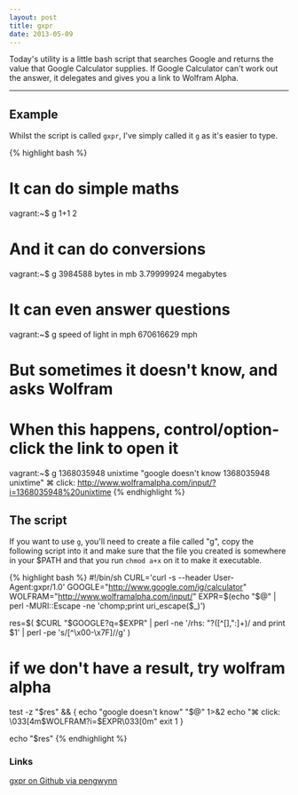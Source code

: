 ```yaml
---
layout: post
title: gxpr
date: 2013-05-09
---
```


Today's utility is a little bash script that searches Google and returns the value
that Google Calculator supplies. If Google Calculator can't work out the answer, it
delegates and gives you a link to Wolfram Alpha.

<hr />

## Example

Whilst the script is called `gxpr`, I've simply called it `g` as it's easier to type.

{% highlight bash %}
# It can do simple maths
vagrant:~$ g 1+1
2

# And it can do conversions
vagrant:~$ g 3984588 bytes in mb
3.79999924 megabytes

# It can even answer questions
vagrant:~$ g speed of light in mph
670616629 mph

# But sometimes it doesn't know, and asks Wolfram
# When this happens, control/option-click the link to open it
vagrant:~$ g 1368035948 unixtime
"google doesn't know 1368035948 unixtime"
⌘ click: http://www.wolframalpha.com/input/?i=1368035948%20unixtime
{% endhighlight %}


## The script

If you want to use `g`, you'll need to create a file called "g", copy the following script into it and make sure that the file you created is somewhere in your $PATH and that you run `chmod a+x` on it to make it executable.

{% highlight bash %}
#!/bin/sh
CURL='curl -s --header User-Agent:gxpr/1.0'
GOOGLE="http://www.google.com/ig/calculator"
WOLFRAM="http://www.wolframalpha.com/input/"
EXPR=$(echo "$@" | perl -MURI::Escape -ne 'chomp;print uri_escape($_)')

res=$(
  $CURL "$GOOGLE?q=$EXPR" |
  perl -ne '/rhs: "?([^\[\],":]+)/ and print $1' |
  perl -pe 's/[^\x00-\x7F]//g'
)

# if we don't have a result, try wolfram alpha
test -z "$res" && {
    echo "google doesn't know" "$@" 1>&2
    echo "⌘ click: \033[4m$WOLFRAM?i=$EXPR\033[0m"
    exit 1
}

echo "$res"
{% endhighlight %}

### Links

[gxpr on Github via pengwynn](https://github.com/pengwynn/dotfiles/blob/master/bin/gxpr)

